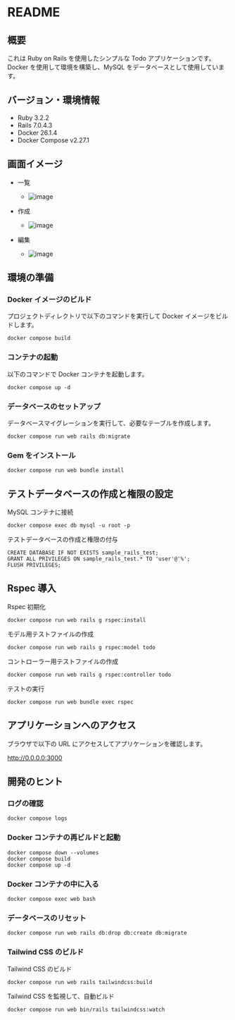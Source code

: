 # README

## 概要

これは Ruby on Rails を使用したシンプルな Todo アプリケーションです。Docker を使用して環境を構築し、MySQL をデータベースとして使用しています。

## バージョン・環境情報

- Ruby 3.2.2
- Rails 7.0.4.3
- Docker 26.1.4
- Docker Compose v2.27.1

## 画面イメージ

- 一覧
  - ![image](https://github.com/Int314/rails_todo/assets/15305383/585d0351-4040-44db-b9f6-4f0a06c1a204)

- 作成
  - ![image](https://github.com/Int314/rails_todo/assets/15305383/d2a923ea-b96a-4317-8af3-9f012c70bdea)

- 編集
  - ![image](https://github.com/Int314/rails_todo/assets/15305383/6057fbe8-afd2-46ee-9211-2fe678787ec9)

## 環境の準備

### Docker イメージのビルド

プロジェクトディレクトリで以下のコマンドを実行して Docker イメージをビルドします。

```
docker compose build
```

### コンテナの起動

以下のコマンドで Docker コンテナを起動します。

```
docker compose up -d
```

### データベースのセットアップ

データベースマイグレーションを実行して、必要なテーブルを作成します。

```
docker compose run web rails db:migrate
```

### Gem をインストール

```
docker compose run web bundle install
```

## テストデータベースの作成と権限の設定

MySQL コンテナに接続

```
docker compose exec db mysql -u root -p
```

テストデータベースの作成と権限の付与

```
CREATE DATABASE IF NOT EXISTS sample_rails_test;
GRANT ALL PRIVILEGES ON sample_rails_test.* TO 'user'@'%';
FLUSH PRIVILEGES;
```

## Rspec 導入

Rspec 初期化

```
docker compose run web rails g rspec:install
```

モデル用テストファイルの作成

```
docker compose run web rails g rspec:model todo
```

コントローラー用テストファイルの作成

```
docker compose run web rails g rspec:controller todo
```

テストの実行

```
docker compose run web bundle exec rspec
```

## アプリケーションへのアクセス

ブラウザで以下の URL にアクセスしてアプリケーションを確認します。

http://0.0.0.0:3000

## 開発のヒント

### ログの確認

```
docker compose logs
```

### Docker コンテナの再ビルドと起動

```
docker compose down --volumes
docker compose build
docker compose up -d
```

### Docker コンテナの中に入る

```
docker compose exec web bash
```

### データベースのリセット

```
docker compose run web rails db:drop db:create db:migrate
```

### Tailwind CSS のビルド

Tailwind CSS のビルド

```
docker compose run web rails tailwindcss:build
```

Tailwind CSS を監視して、自動ビルド

```
docker compose run web bin/rails tailwindcss:watch
```
